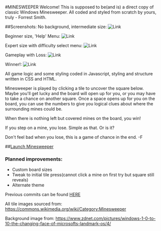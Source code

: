 #MINESWEEPER
Welcome! This is supposed to be(and is) a direct copy of classic Windows Minesweeper. All coded and styled from scratch by yours, truly - Forrest Smith.

##Screenshots:
No background, intermediate size:
![Link](https://i.imgur.com/S9QLSYK.png)

Beginner size, 'Help' Menu:
![Link](https://i.imgur.com/S9QLSYK.png)

Expert size with difficulty select menu:
![Link](https://i.imgur.com/uy1ZoIq.png)

Gameplay with Loss:
![Link](https://i.imgur.com/O1kC6nH.png)

Winner!:
![Link](https://i.imgur.com/UsjcW4e.png)

All game logic and some styling coded in Javascript, styling and structure written in CSS and HTML.

Minesweeper is played by clicking a tile to uncover the square below. Maybe you'll get lucky and the board will open up for you, or you may have to take a chance on another square. Once a space opens up for you on the board, you can use the numbers to give you logical clues about where the surrounding mines could be.

 When there is nothing left but covered mines on the board, you win!

 If you step on a mine, you lose. Simple as that. Or is it?

Don't feel bad when you lose, this is a game of chance in the end. -F

##[Launch Minesweeper](index.html)

### Planned improvements:
* Custom board sizes
* Tweak to initial tile press(cannot click a mine on first try but square still reveals)
* Alternate theme

Previous commits can be found [HERE](https://git.generalassemb.ly/forrest217/projects/tree/master/minesweeper)

All tile images sourced from:
https://commons.wikimedia.org/wiki/Category:Minesweeper

Background image from:
https://www.zdnet.com/pictures/windows-1-0-to-10-the-changing-face-of-microsofts-landmark-os/4/